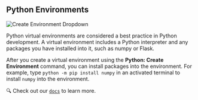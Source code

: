 ## Python Environments

<img src="create-environment.svg" alt="Create Environment Dropdown">

Python virtual environments are considered a best practice in Python development. A virtual environment includes a Python interpreter and any packages you have installed into it, such as numpy or Flask.

After you create a virtual environment using the **Python: Create Environment** command, you can install packages into the environment.
For example, type `python -m pip install numpy` in an activated terminal to install `numpy` into the environment.

🔍 Check out our [`docs`](https://aka.ms/pythonenvs) to learn more.
